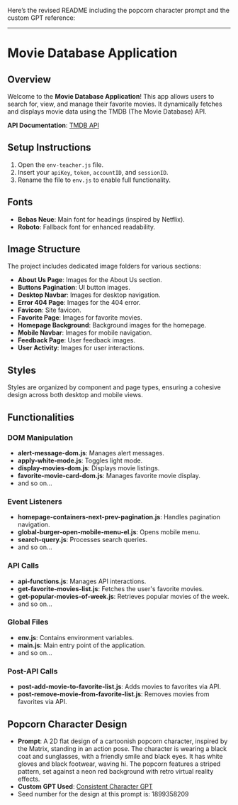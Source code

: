 Here’s the revised README including the popcorn character prompt and the custom GPT reference:

---

# Movie Database Application

## Overview
Welcome to the **Movie Database Application**! This app allows users to search for, view, and manage their favorite movies. It dynamically fetches and displays movie data using the TMDB (The Movie Database) API.

**API Documentation**: [TMDB API](https://developer.themoviedb.org/reference/intro/getting-started)

## Setup Instructions

1. Open the `env-teacher.js` file.
2. Insert your `apiKey`, `token`, `accountID`, and `sessionID`.
3. Rename the file to `env.js` to enable full functionality.

## Fonts
- **Bebas Neue**: Main font for headings (inspired by Netflix).
- **Roboto**: Fallback font for enhanced readability.

## Image Structure
The project includes dedicated image folders for various sections:
- **About Us Page**: Images for the About Us section.
- **Buttons Pagination**: UI button images.
- **Desktop Navbar**: Images for desktop navigation.
- **Error 404 Page**: Images for the 404 error.
- **Favicon**: Site favicon.
- **Favorite Page**: Images for favorite movies.
- **Homepage Background**: Background images for the homepage.
- **Mobile Navbar**: Images for mobile navigation.
- **Feedback Page**: User feedback images.
- **User Activity**: Images for user interactions.

## Styles
Styles are organized by component and page types, ensuring a cohesive design across both desktop and mobile views.

## Functionalities

### DOM Manipulation
- **alert-message-dom.js**: Manages alert messages.
- **apply-white-mode.js**: Toggles light mode.
- **display-movies-dom.js**: Displays movie listings.
- **favorite-movie-card-dom.js**: Manages favorite movie display.
- and so on...

### Event Listeners
- **homepage-containers-next-prev-pagination.js**: Handles pagination navigation.
- **global-burger-open-mobile-menu-el.js**: Opens mobile menu.
- **search-query.js**: Processes search queries.
- and so on...

### API Calls
- **api-functions.js**: Manages API interactions.
- **get-favorite-movies-list.js**: Fetches the user's favorite movies.
- **get-popular-movies-of-week.js**: Retrieves popular movies of the week.
- and so on...

### Global Files
- **env.js**: Contains environment variables.
- **main.js**: Main entry point of the application.
- and so on...

### Post-API Calls
- **post-add-movie-to-favorite-list.js**: Adds movies to favorites via API.
- **post-remove-movie-from-favorite-list.js**: Removes movies from favorites via API.

## Popcorn Character Design
- **Prompt**: A 2D flat design of a cartoonish popcorn character, inspired by the Matrix, standing in an action pose. The character is wearing a black coat and sunglasses, with a friendly smile and black eyes. It has white gloves and black footwear, waving hi. The popcorn features a striped pattern, set against a neon red background with retro virtual reality effects.
- **Custom GPT Used**: [Consistent Character GPT](https://chatgpt.com/g/g-a9JivI0y2-consistent-character-gpt-fast-high-quality)
- Seed number for the design at this prompt is: 1899358209
